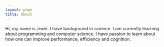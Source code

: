 ```yaml
---
layout: page
title: About
---
```

Hi, my name is ziwei. I have background in science. I am currently learning about
programming and computer science. I have passion to learn about how one can
improve performance, efficiency and cognition.

